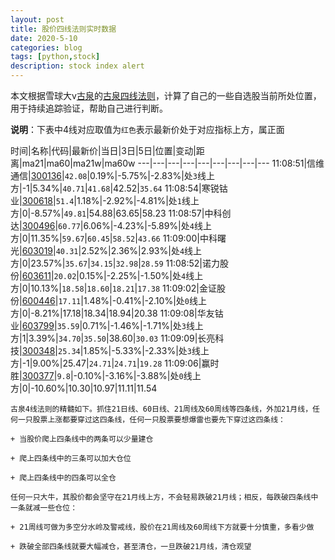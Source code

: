 ```yaml
---
layout: post
title: 股价四线法则实时数据
date: 2020-5-10
categories: blog
tags: [python,stock]
description: stock index alert
---
```



本文根据雪球大v[古泉](https://xueqiu.com/u/7148646888)的[古泉四线法则](https://xueqiu.com/7148646888/130498192)，计算了自己的一些自选股当前所处位置，用于持续追踪验证，帮助自己进行判断。

**说明**：下表中4线对应取值为`红色`表示最新价处于对应指标上方，属正面

时间|名称|代码|最新价|当日|3日|5日|位置|变动|距离|ma21|ma60|ma21w|ma60w
---|---|---|---|---|---|---|---|---
11:08:51|信维通信|[300136](https://xueqiu.com/S/SZ300136)|`42.08`|0.19%|-5.75%|-2.83%|处`3`线上方|-1|5.34%|`40.71`|`41.68`|42.52|`35.64`
11:08:54|寒锐钴业|[300618](https://xueqiu.com/S/SZ300618)|`51.4`|1.18%|-2.92%|-4.81%|处`1`线上方|0|-8.57%|`49.81`|54.88|63.65|58.23
11:08:57|中科创达|[300496](https://xueqiu.com/S/SZ300496)|`60.77`|6.06%|-4.23%|-5.89%|处`4`线上方|0|11.35%|`59.67`|`60.45`|`58.52`|`43.66`
11:09:00|中科曙光|[603019](https://xueqiu.com/S/SH603019)|`40.31`|2.52%|2.36%|2.93%|处`4`线上方|0|23.57%|`35.67`|`34.15`|`32.98`|`28.59`
11:08:52|诺力股份|[603611](https://xueqiu.com/S/SH603611)|`20.02`|0.15%|-2.25%|-1.50%|处`4`线上方|0|10.13%|`18.58`|`18.60`|`18.21`|`17.38`
11:09:02|金证股份|[600446](https://xueqiu.com/S/SH600446)|`17.11`|1.48%|-0.41%|-2.10%|处`0`线上方|0|-8.21%|17.18|18.34|18.94|20.38
11:09:08|华友钴业|[603799](https://xueqiu.com/S/SH603799)|`35.59`|0.71%|-1.46%|-1.71%|处`3`线上方|1|3.39%|`34.70`|`35.50`|38.60|`30.03`
11:09:09|长亮科技|[300348](https://xueqiu.com/S/SZ300348)|`25.34`|1.85%|-5.33%|-2.33%|处`3`线上方|-1|9.00%|25.47|`24.71`|`24.71`|`19.28`
11:09:06|赢时胜|[300377](https://xueqiu.com/S/SZ300377)|`9.8`|-0.10%|-3.16%|-3.88%|处`0`线上方|0|-10.60%|10.30|10.97|11.11|11.54

```
古泉4线法则的精髓如下。抓住21日线、60日线、21周线及60周线等四条线，外加21月线，任何一只股票上涨都要穿过这四条线，任何一只股票要想爆雷也要先下穿过这四条线：

+ 当股价爬上四条线中的两条可以少量建仓

+ 爬上四条线中的三条可以加大仓位

+ 爬上四条线中的四条可以全仓

任何一只大牛，其股价都会坚守在21月线上方，不会轻易跌破21月线；相反，每跌破四条线中一条就减一些仓位：

+ 21周线可做为多空分水岭及警戒线，股价在21周线及60周线下方就要十分慎重，多看少做

+ 跌破全部四条线就要大幅减仓，甚至清仓，一旦跌破21月线，清仓观望
```